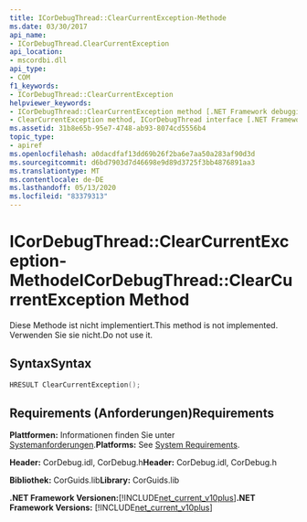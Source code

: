 ```yaml
---
title: ICorDebugThread::ClearCurrentException-Methode
ms.date: 03/30/2017
api_name:
- ICorDebugThread.ClearCurrentException
api_location:
- mscordbi.dll
api_type:
- COM
f1_keywords:
- ICorDebugThread::ClearCurrentException
helpviewer_keywords:
- ICorDebugThread::ClearCurrentException method [.NET Framework debugging]
- ClearCurrentException method, ICorDebugThread interface [.NET Framework debugging]
ms.assetid: 31b8e65b-95e7-4748-ab93-8074cd5556b4
topic_type:
- apiref
ms.openlocfilehash: a0dacdfaf13dd69b26f2ba6e7aa50a283af90d3d
ms.sourcegitcommit: d6bd7903d7d46698e9d89d3725f3bb4876891aa3
ms.translationtype: MT
ms.contentlocale: de-DE
ms.lasthandoff: 05/13/2020
ms.locfileid: "83379313"
---
```

# <a name="icordebugthreadclearcurrentexception-method"></a><span data-ttu-id="d9419-102">ICorDebugThread::ClearCurrentException-Methode</span><span class="sxs-lookup"><span data-stu-id="d9419-102">ICorDebugThread::ClearCurrentException Method</span></span>
<span data-ttu-id="d9419-103">Diese Methode ist nicht implementiert.</span><span class="sxs-lookup"><span data-stu-id="d9419-103">This method is not implemented.</span></span> <span data-ttu-id="d9419-104">Verwenden Sie sie nicht.</span><span class="sxs-lookup"><span data-stu-id="d9419-104">Do not use it.</span></span>  
  
## <a name="syntax"></a><span data-ttu-id="d9419-105">Syntax</span><span class="sxs-lookup"><span data-stu-id="d9419-105">Syntax</span></span>  
  
```cpp  
HRESULT ClearCurrentException();  
```  
  
## <a name="requirements"></a><span data-ttu-id="d9419-106">Requirements (Anforderungen)</span><span class="sxs-lookup"><span data-stu-id="d9419-106">Requirements</span></span>  
 <span data-ttu-id="d9419-107">**Plattformen:** Informationen finden Sie unter [Systemanforderungen](../../get-started/system-requirements.md).</span><span class="sxs-lookup"><span data-stu-id="d9419-107">**Platforms:** See [System Requirements](../../get-started/system-requirements.md).</span></span>  
  
 <span data-ttu-id="d9419-108">**Header:** CorDebug.idl, CorDebug.h</span><span class="sxs-lookup"><span data-stu-id="d9419-108">**Header:** CorDebug.idl, CorDebug.h</span></span>  
  
 <span data-ttu-id="d9419-109">**Bibliothek:** CorGuids.lib</span><span class="sxs-lookup"><span data-stu-id="d9419-109">**Library:** CorGuids.lib</span></span>  
  
 <span data-ttu-id="d9419-110">**.NET Framework Versionen:**[!INCLUDE[net_current_v10plus](../../../../includes/net-current-v10plus-md.md)]</span><span class="sxs-lookup"><span data-stu-id="d9419-110">**.NET Framework Versions:** [!INCLUDE[net_current_v10plus](../../../../includes/net-current-v10plus-md.md)]</span></span>
